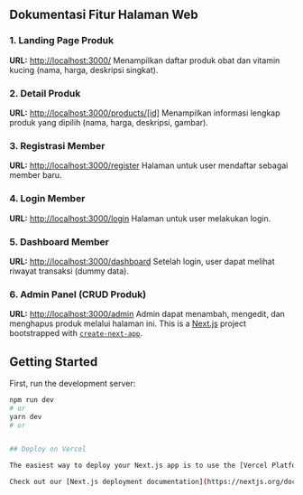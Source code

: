 ## Dokumentasi Fitur Halaman Web

### 1. Landing Page Produk

**URL:** [http://localhost:3000/](http://localhost:3000/)
Menampilkan daftar produk obat dan vitamin kucing (nama, harga, deskripsi singkat).

### 2. Detail Produk

**URL:** [http://localhost:3000/products/[id]](http://localhost:3000/products/[id])
Menampilkan informasi lengkap produk yang dipilih (nama, harga, deskripsi, gambar).

### 3. Registrasi Member

**URL:** [http://localhost:3000/register](http://localhost:3000/register)
Halaman untuk user mendaftar sebagai member baru.

### 4. Login Member

**URL:** [http://localhost:3000/login](http://localhost:3000/login)
Halaman untuk user melakukan login.

### 5. Dashboard Member

**URL:** [http://localhost:3000/dashboard](http://localhost:3000/dashboard)
Setelah login, user dapat melihat riwayat transaksi (dummy data).

### 6. Admin Panel (CRUD Produk)

**URL:** [http://localhost:3000/admin](http://localhost:3000/admin)
Admin dapat menambah, mengedit, dan menghapus produk melalui halaman ini.
This is a [Next.js](https://nextjs.org) project bootstrapped with [`create-next-app`](https://nextjs.org/docs/app/api-reference/cli/create-next-app).

## Getting Started

First, run the development server:

```bash
npm run dev
# or
yarn dev
# or


## Deploy on Vercel

The easiest way to deploy your Next.js app is to use the [Vercel Platform](https://vercel.com/new?utm_medium=default-template&filter=next.js&utm_source=create-next-app&utm_campaign=create-next-app-readme) from the creators of Next.js.

Check out our [Next.js deployment documentation](https://nextjs.org/docs/app/building-your-application/deploying) for more details.
```
